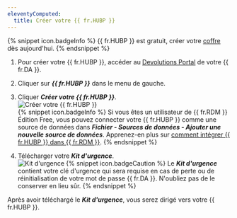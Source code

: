 ```yaml
---
eleventyComputed:
  title: Créer votre {{ fr.HUBP }}
---
```

{% snippet icon.badgeInfo %}
{{ fr.HUBP }} est gratuit, créer votre [coffre](https://password.devolutions.net/fr/personal) dès aujourd'hui.
{% endsnippet %}

1. Pour créer votre {{ fr.HUBP }}, accéder au [Devolutions Portal](https://portal.devolutions.com/) de votre {{ fr.DA }}.
1. Cliquer sur ***{{ fr.HUBP }}*** dans le menu de gauche.
1. Cliquer ***Créer votre {{ fr.HUBP }}***.  
![Créer votre {{ fr.HUBP }}](https://webdevolutions.azureedge.net/docs/fr/hub/Hub4050.png)  
{% snippet icon.badgeInfo %}
Si vous êtes un utilisateur de {{ fr.RDM }} Édition Free, vous pouvez connecter votre {{ fr.HUBP }} comme une source de données dans ***Fichier - Sources de données - Ajouter une nouvelle source de données***. Apprenez-en plus sur [comment intégrer {{ fr.HUBP }} dans {{ fr.RDM }}](/fr/kb/hub-personal/how-to-articles/integrate-hub-personal-rdm/).
{% endsnippet %}

4. Télécharger votre ***Kit d'urgence***.  
![Kit d'urgence](https://webdevolutions.azureedge.net/docs/fr/hub/Hub4144.png)
{% snippet icon.badgeCaution %}
Le ***Kit d'urgence*** contient votre clé d'urgence qui sera requise en cas de perte ou de réinitialisation de votre mot de passe {{ fr.DA }}. N'oubliez pas de le conserver en lieu sûr.
{% endsnippet %}

Après avoir téléchargé le ***Kit d'urgence***, vous serez dirigé vers votre {{ fr.HUBP }}.
